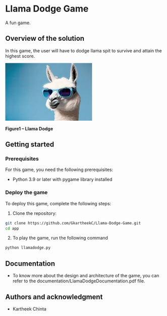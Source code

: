 # Llama Dodge Game
A fun game.

## Overview of the solution
In this game, the user will have to dodge llama spit to survive and attain the highest score.

![Llama](./images/Llama-1.jpeg)

**Figure1 – Llama Dodge**

## Getting started

### Prerequisites

For this game, you need the following prerequisites:
* Python 3.9 or later with pygame library installed

### Deploy the game

To deploy this game, complete the following steps:

1.	Clone the repository:

```bash
git clone https://github.com/GkartheekC/Llama-Dodge-Game.git
cd app

```

2. To play the game, run the following command 

```bash
python llamadodge.py

```

## Documentation
* To know more about the design and architecture of the game, you can refer to the documentation/LlamaDodgeDocumentation.pdf file.

## Authors and acknowledgment
* Kartheek Chinta




